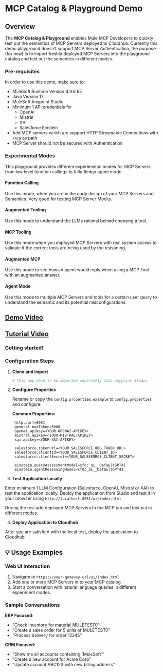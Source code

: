 # MCP Catalog & Playground Demo

## Overview

The **MCP Catalog & Playground** enables Mule MCP Developers to quickly test out the semantics of MCP Servers deployed to Cloudhub. Currently this demo playground doesn't support MCP Server Authentication, the purpose (for now) is to import freshly deployed MCP Servers into the playground catalog and test out the semantics in different modes. 

### Pre-requisites
In order to use this demo, make sure to:
- MuleSoft Runtime Version 4.9.9 EE
- Java Version 17
- MuleSoft Anypoint Studio
- Minimum 1 API credentials for
    - OpenAI
    - Mistral
    - XAI
    - Salesforce Einstein
- Add MCP servers which are support HTTP Streamable Connections with `/mcp` as path
- MCP Server should not be secured with Authentication


### Experimental Modes

This playground provides different experimental modes for MCP Servers from low level function callings to fully fledge agent mode.

#### Function Calling 
Use this mode, when you are in the early design of your MCP Servers and Semantics. Very good for testing MCP Server Mocks. 

#### Augmented Tooling
Use this mode to understand the LLMs rational behind choosing a tool. 

#### MCP Tooling 
Use this mode when you deployed MCP Servers with real system access to validate if the correct tools are being used by the reasoning.

#### Augmented MCP 
Use this mode to see how an agent would reply when using a MCP Tool with an augmented answer.

#### Agent Mode
Use this mode to multiple MCP Servers and tools for a certain user query to understand the semantic and  its potential misconfigurations.


## [Demo Video](https://www.youtube.com/watch?v=AkHblt2g99Q)

## [Tutorial Video](https://youtu.be/gw12qxnU_9w)

### Getting started!

### Configuration Steps

1. **Clone and Import**
   ```bash
   # This app need to be imported separately into Anypoint Studio
   ```

2. **Configure Properties**
   
   Rename or copy the `config.properties.example` to `config.properties` and configure:

   **Common Properties:**
   ```properties
    http.port=8081
    general.maxToken=5000
    openai.apikey=<YOUR-OPENAI-APIKEY>
    mistral.apikey=<YOUR-MISTRAL-APIKEY>
    xai.apikey=<YOUR-XAI-APIKEY>

    salesforce.tokenUrl=<YOUR_SALESFORCE_ORG_TOKEN_URL>
    salesforce.clientId=<YOUR_SALESFORCE_CLIENT_ID>
    salesforce.clientSecret=<YOUR_SALESFORCE_CLIENT_SECRET>

    einstein.queryAssessmentModel=sfdc_ai__DefaultGPT41
    einstein.agentReasoningModel=sfdc_ai__DefaultGPT41
   ```
3. **Test Application Locally**

Enter minimum 1 LLM Configuration (Salesforce, OpenAI, Mistral or XAI) to test the application locally. Deploy the application from Studio and test it in your browser using `http://localhost:8081/ui/index.html`   

During the test add deployed MCP Servers to the MCP tab and test out in different modes. 

4. **Deploy Application to Cloudhub**

After you are satisfied with the local test, deploy the application to Cloudhub
   
## 💡 Usage Examples

### Web UI Interaction
1. Navigate to `https://your-gateway-url/ui/index.html`
2. Add one or more MCP Servers in to your MCP catalog
3. Start a conversation with natural language queries in different experiment modes.

### Sample Conversations

**ERP Focused:**
- "Check inventory for material MULETEST0"
- "Create a sales order for 5 units of MULETEST0"  
- "Process delivery for order 12345"

**CRM Focused:**  
- "Show me all accounts containing 'MuleSoft'"
- "Create a new account for Acme Corp"
- "Update account ABC123 with new billing address"


